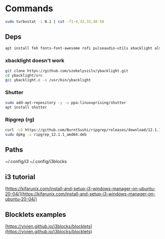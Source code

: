 # Commands

``` bash
sudo turbostat -i 0.1 | cut -f1-4,32,33,48-50
```

## Deps

``` bash
apt install feh fonts-font-awesome rofi pulseaudio-utils xbacklight alsa-tools clipit gcc git terminator locate pcmanfm acpi libnotify-bin blueman redshift numlockx
```

### xbacklight doesn't work

``` bash
git clone https://github.com/szekelyszilv/ybacklight.git
cd ybacklight/src
gcc ybacklight.c -o /usr/bin/ybacklight
```

### Shutter

``` bash
sudo add-apt-repository -y -u ppa:linuxuprising/shutter
apt install shutter
```

### Ripgrep (rg)

``` bash
curl -LO https://github.com/BurntSushi/ripgrep/releases/download/12.1.1/ripgrep_12.1.1_amd64.deb
sudo dpkg -i ripgrep_12.1.1_amd64.deb

```

## Paths

~/.config/i3
~/.config/i3blocks

## i3 tutorial

[https://kifarunix.com/install-and-setup-i3-windows-manager-on-ubuntu-20-04/](https://kifarunix.com/install-and-setup-i3-windows-manager-on-ubuntu-20-04/)

## Blocklets examples

[https://vivien.github.io/i3blocks/blocklets](https://vivien.github.io/i3blocks/blocklets)
